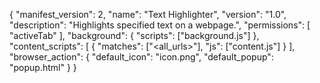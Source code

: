 {
  "manifest_version": 2,
  "name": "Text Highlighter",
  "version": "1.0",
  "description": "Highlights specified text on a webpage.",
  "permissions": [
    "activeTab"
  ],
  "background": {
    "scripts": ["background.js"]
  },
  "content_scripts": [
    {
      "matches": ["<all_urls>"],
      "js": ["content.js"]
    }
  ],
  "browser_action": {
    "default_icon": "icon.png",
    "default_popup": "popup.html"
  }
}
